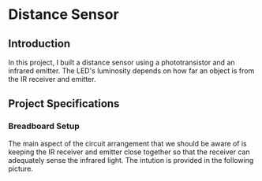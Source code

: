 # Distance Sensor

## Introduction

In this project, I built a distance sensor using a phototransistor and an infrared emitter. The LED's luminosity depends on how far an object is from the IR receiver and emitter.

## Project Specifications

### Breadboard Setup

The main aspect of the circuit arrangement that we should be aware of is keeping the IR receiver and emitter close together so that the receiver can adequately sense the infrared light. The intution is provided in the following picture.


